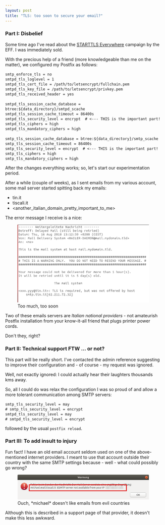 ```yaml
---
layout: post
title: "TLS: too soon to secure your email?"
---
```


### <a name='part_i'></a>Part I: Disbelief

Some time ago I've read about the [STARTTLS Everywhere](http://starttls-everywhere.org) campaign by the EFF. I was immediately sold.

With the precious help of a friend (more knowledgeable than me on the matter), we configured my Postfix as follows:
``` postfix
smtp_enforce_tls = no
smtpd_tls_loglevel = 1
smtpd_tls_cert_file = /path/to/letsencrypt/fullchain.pem
smtpd_tls_key_file = /path/to/letsencrypt/privkey.pem
smtpd_tls_received_header = yes

smtpd_tls_session_cache_database = btree:${data_directory}/smtpd_scache
smtpd_tls_session_cache_timeout = 86400s
smtpd_tls_security_level = encrypt  # <--- THIS is the important part!
smtpd_tls_ciphers = high
smtpd_tls_mandatory_ciphers = high

smtp_tls_session_cache_database = btree:${data_directory}/smtp_scache
smtp_tls_session_cache_timeout = 86400s
smtp_tls_security_level = encrypt  # <--- THIS is the important part!
smtp_tls_ciphers = high
smtp_tls_mandatory_ciphers = high
```

After the changes everything works; so, let's start our experimentation period.

After a while (couple of weeks), as I sent emails from my various account, some mail server started spitting back my emails:

* tin.it
* tiscali.it
* \<another_italian_domain_pretty_important_to_me\>

The error message I receive is a nice:
<figure>
    <img src="/assets/too_much_tls.png">
    <figcaption>Too much, too soon</figcaption>
</figure>

Two of these emails servers are *Italian national providers* - not amateurish Postfix installation from your know-it-all friend that plugs printer power cords.

Don't they, right?

### <a name='part_ii'></a>Part II: Technical support FTW ... or not?

This part will be really short. I've contacted the admin reference suggesting to improve their configuration and - of course - my request was ignored.

Well, not exactly ignored: I could actually hear their laughters thousands kms away.

So, all I could do was relax the configuration I was so proud of and allow a more tolerant communication among SMTP servers:
``` postfix
smtp_tls_security_level = may
# smtp_tls_security_level = encrypt
smtpd_tls_security_level = may
# smtpd_tls_security_level = encrypt
```

followed by the usual `postfix reload`.

### <a name='part_iii'></a>Part III: To add insult to injury

Fun fact! I have an old email account seldom used on one of the above-mentioned internet providers. I meant to use that account outside their country with the same SMTP settings because - well - what could possibly go wrong?

<figure>
    <img src="/assets/smtp_outside.png">
    <figcaption>Ouch, *michael* doesn't like emails from evil countries</figcaption>
</figure>

Although this is described in a support page of that provider, it doesn't make this less awkward.
